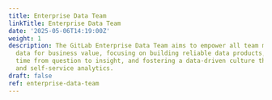 ```yaml
---
title: Enterprise Data Team
linkTitle: Enterprise Data Team
date: '2025-05-06T14:19:00Z'
weight: 1
description: The GitLab Enterprise Data Team aims to empower all team members to leverage
  data for business value, focusing on building reliable data products, minimizing
  time from question to insight, and fostering a data-driven culture through collaboration
  and self-service analytics.
draft: false
ref: enterprise-data-team
---
```


